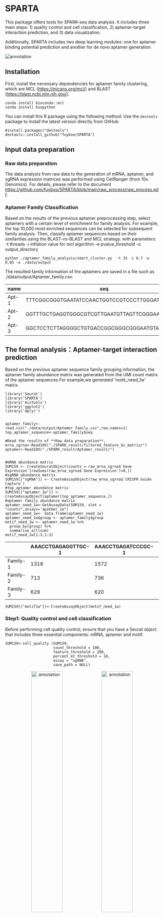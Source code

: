 # SPARTA
This package offers tools for SPARK-seq data analysis. It includes three main steps: 1) quality control and cell classification, 2) aptamer-target interaction prediction, and 3) data visualization.

Additionally, SPARTA includes two deep learning modules: one for aptamer binding potential prediction and another for de novo aptamer generation.
 




![](picture/model_diagram%20.png "annotation")




## Installation
First, install the necessary dependencies for aptamer family clustering, which are MCL (https://micans.org/mcl/) and BLAST (https://blast.ncbi.nlm.nih.gov/).

```
conda install bioconda::mcl
conda install biopython
```

You can install this R package using the following method:
Use the `devtools` package to install the latest version directly from GitHub:

```
#install.packages("devtools")
devtools::install_github("fuyboo/SPARTA")
```

## Input data preparation


### Raw data preparation
The data analysis from raw data to the generation of mRNA, aptamer, and sgRNA expression matrices was performed using CellRanger (from 10x Genomics). For details, please refer to the document https://github.com/fuyboo/SPARTA/blob/main/raw_process/raw_process.pdf.

### Aptamer Family Classification
Based on the results of the previous aptamer preprocessing step, select aptamers with a certain level of enrichment for family analysis. For example, the top 10,000 most enriched sequences can be selected for subsequent family analysis.
Then, classify aptamer sequences based on their similarities using the BLAST-vs-BLAST and MCL strategy.
with parameters: -t threads -i inflation value for mcl algorithm  -e pvalue_threshold -o output_directory

```
python ./aptamer_family_analysis/smart_cluster.py  -t 35 -i 0.7 -e 0.05 -o ./data/output

```
The resulted family information of the aptamers are saved in a file such as ./data/output/Aptamer_family.csv.



| name  | seq | group | 
| ------------- | ------------- | ------------- |
| Apt-1  | TTTCGGCGGGTGAATATCCAACTGGTCCGTCCCTTGGGATCTTTGT  | Family-1  |
| Apt-2  | GGTTTGCTGAGGTGGGCGTCGTTGAATGTTAGTTCGGGAATACTTG  | Family-2  |
| Apt-3  | GGCTCCTCTTAGGGGCTGTGACCGGCGGGCGGGAATGTAGCAGGAT  | Family-3  |




## The formal analysis：Aptamer-target interaction prediction 
Based on the previous aptamer sequence family grouping information, the aptamer family abundance matrix was generated from the UMI count matrix of the aptamer sequences.For example,we generated 'motit_need_1w' matrix.

```
library('Seurat')
library('SPARTA')
library('mixtools')
library('ggplot2')
library('dplyr')


aptamer_family<-read.csv("./data/output/Aptamer_family.csv",row.names=1)
top_aptamer_sequence<-aptamer_family$seq

#Read the results of **Raw data preparation**.
mrna_sgrna<-Read10X("./SPARK_result/filtered_feature_bc_matrix/")
aptamer<-Read10X("./SPARK_result/Aptamer_result/")


#mRNA abundance matrix
SUM159 <- CreateSeuratObject(counts = raw_mrna_sgrna$`Gene Expression`[rowSums(raw_mrna_sgrna$`Gene Expression`)>0,])
#sgRNA abundance matrix
SUM159[["sgRNA"]] <- CreateAssayObject(raw_mrna_sgrna$`CRISPR Guide Capture`)
#top_aptamer abundance matrix
SUM159[["aptamer_1w"]] <- CreateAssayObject(aptamer[top_aptamer_sequence,])
#aptamer family abundance matrix
aptamer_need_1w<-GetAssayData(SUM159, slot = "counts",assays='apatmer_1w")
aptamer_need_1w<- data.frame(aptamer_need_1w)
aptamer_need_1w$group <- aptamer_family$group
motif_need_1w <- aptamer_need_1w %>%
  group_by(group) %>%
  summarise_all(sum)
motif_need_1w[1:3,1:3]

```
|               |AAACCTGAGAGGTTGC-1 |AAACCTGAGATCCCGC-1 |AAACCTGAGATGTAAC-1 |
| ------------- | ------------- | ------------- | ------------- |
|Family-1            |1318               |1572               |3172               |
|Family-2            |713                |736                |260                |
|Family-3            |629                |620                |264                |
```
SUM159[["motif1w"]]<-CreateAssayObject(motif_need_1w)
```

### Step1: Quality control and cell classification
  Before performing cell quality control, ensure that you have a Seurat object that includes three essential components: mRNA, aptamer and motif.

```
SUM159<-cell_quality (SUM159,
                      count_threshold = 100,
                      feature_threshold = 200,
                      percent_mt_threshold = 10,
                      assay = "sgRNA",
                      save_path = NULL)
```

<div align="center">
  <img src="picture/sgrna_qc1.png" alt="annotation" width="45%" height="45%" style="display: inline-block;"/>
  <img src="picture/sgrna_qc2.png" alt="annotation" width="45%" height="45%" style="display: inline-block;"/>
</div>


  In this step, you will assign a gRNA identity to each cell and calculate enrichment ratios, defined as the proportion of counts from the most abundant gRNA relative to the total gRNA counts in the cell, using cell gRNA counts assessed in Step 1. This process involves setting thresholds to categorize cell gRNA effectively.
```
SUM159<-cell_gRNA_identity(SUM159,
                           assay='sgRNA',
                           min_count = 200,
                           min_ratio = 0.7)
```

### Step2: Aptamer-target interaction prediction
  In this step, you will predict which proteins are likely bound by the aptamer families. This involves calculating the differential matrix based on the median difference between target cells and NC (Control) cells, filtering out low-difference families and confusing targets（If more than half of the families are ranked in the top three, then we believe that they are gRNAs that easily cause confusing differences.）, and using a Gaussian Mixture Model (GMM) to refine the predictions.

```
predict_result<-predict_apt_pro(SUM159,
                                assay = "motif1w",
                                top_n = 20,
                                save_path = NULL)
```

### Step3: Data visualization
  Visualization is crucial for interpreting and presenting the results of your aptamer-protein binding predictions. In this step, you'll generate plots to help understand the data and findings from the previous analysis.

```
visualize_aptamer_difference(predict_result,'Clust-1')

```
<div align="center">
  <img src="picture/PTK7_Clust-1.png" alt="annotation" style="width: 50%; height: auto;"/>
</div>



## deep learning modules
### Aptamers binding potential prediction
   Through the previous classification of the aptamer family, aptamer sequences binding to the PTK7 protein were identified. Based on these sequences, we trained the FCNARRB model（[https://github.com/turningpoint1988/fcnarbb](https://github.com/turningpoint1988/fcnarbb)）, enabling accurate prediction of whether unknown sequences can bind to the PTK7 protein.

```

python ./aptamer_family_analysis/fcna_trainer.py -train_data ./data/input/ptk7_2cls_new.csv -external_data ./data/input/external_data.csv -output_path ./data/output/aptamer_prediction

```

### De novo aptamer generation
Based on the results of Aptamer Family Classification, aptamer sequences binding and non-binding to PTK7 protein were used to train the RaptGen model ([https://github.com/hmdlab/raptgen](https://github.com/hmdlab/raptgen)) to generate new sequences with potential PTK7 protein binding affinity.

```

python ./aptamer_family_analysis/raptgen_aptamer.py -ptk7_sample_path ./data/input/clust1_ptk7.csv -negatibe_sample_path ./data/input/other_sequences.csv 

```


